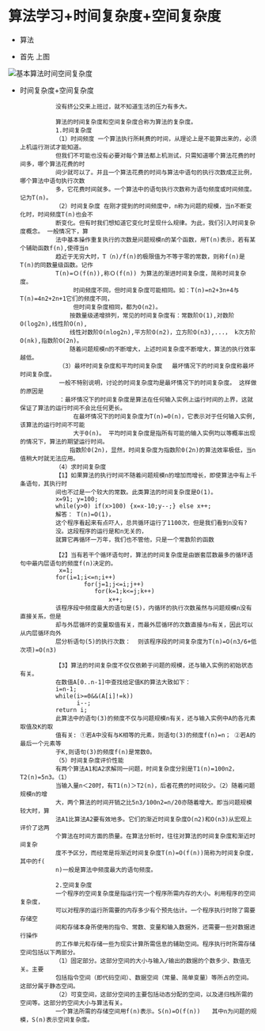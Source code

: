 # 算法学习+时间复杂度+空间复杂度 #

- 算法

- 首先 上图

![基本算法时间空间复杂度](https://timgsa.baidu.com/timg?image&quality=80&size=b9999_10000&sec=1509617801848&di=21baaf85a6b6d7e55f309282acb94b7c&imgtype=jpg&src=http%3A%2F%2Fimg0.imgtn.bdimg.com%2Fit%2Fu%3D3720164759%2C1735582231%26fm%3D214%26gp%3D0.jpg)

- 时间复杂度+空间复杂度

                没有挤公交来上班过，就不知道生活的压力有多大。

                算法的时间复杂度和空间复杂度合称为算法的复杂度。
                1.时间复杂度
                （1）时间频度 一个算法执行所耗费的时间，从理论上是不能算出来的，必须上机运行测试才能知道。
                但我们不可能也没有必要对每个算法都上机测试，只需知道哪个算法花费的时间多，哪个算法花费的时
                间少就可以了。并且一个算法花费的时间与算法中语句的执行次数成正比例，哪个算法中语句执行次数
                多，它花费时间就多。一个算法中的语句执行次数称为语句频度或时间频度。记为T(n)。
                （2）时间复杂度 在刚才提到的时间频度中，n称为问题的规模，当n不断变化时，时间频度T(n)也会不
                断变化。但有时我们想知道它变化时呈现什么规律。为此，我们引入时间复杂度概念。 一般情况下，算
                法中基本操作重复执行的次数是问题规模n的某个函数，用T(n)表示，若有某个辅助函数f(n),使得当n
                趋近于无穷大时，T（n)/f(n)的极限值为不等于零的常数，则称f(n)是T(n)的同数量级函数。记作
                T(n)=Ｏ(f(n)),称Ｏ(f(n)) 为算法的渐进时间复杂度，简称时间复杂度。
                     时间频度不同，但时间复杂度可能相同。如：T(n)=n2+3n+4与T(n)=4n2+2n+1它们的频度不同，
                     但时间复杂度相同，都为O(n2)。
                    按数量级递增排列，常见的时间复杂度有：常数阶O(1),对数阶O(log2n),线性阶O(n), 
                    线性对数阶O(nlog2n),平方阶O(n2)，立方阶O(n3),...， k次方阶O(nk),指数阶O(2n)。
                    随着问题规模n的不断增大，上述时间复杂度不断增大，算法的执行效率越低。
                 （3）最坏时间复杂度和平均时间复杂度 　最坏情况下的时间复杂度称最坏时间复杂度。
                 一般不特别说明，讨论的时间复杂度均是最坏情况下的时间复杂度。 这样做的原因是
                 ：最坏情况下的时间复杂度是算法在任何输入实例上运行时间的上界，这就保证了算法的运行时间不会比任何更长。
                     在最坏情况下的时间复杂度为T(n)=0(n)，它表示对于任何输入实例,该算法的运行时间不可能
                     大于0(n)。 平均时间复杂度是指所有可能的输入实例均以等概率出现的情况下，算法的期望运行时间。
                    指数阶0(2n)，显然，时间复杂度为指数阶0(2n)的算法效率极低，当n值稍大时就无法应用。
                （4）求时间复杂度
                【1】如果算法的执行时间不随着问题规模n的增加而增长，即使算法中有上千条语句，其执行时
                间也不过是一个较大的常数。此类算法的时间复杂度是O(1)。
                x=91; y=100;
                while(y>0) if(x>100) {x=x-10;y--;} else x++;
                解答： T(n)=O(1)，
                这个程序看起来有点吓人，总共循环运行了1100次，但是我们看到n没有?
                没。这段程序的运行是和n无关的，
                就算它再循环一万年，我们也不管他，只是一个常数阶的函数

                【2】当有若干个循环语句时，算法的时间复杂度是由嵌套层数最多的循环语句中最内层语句的频度f(n)决定的。
                 x=1; 
                for(i=1;i<=n;i++) 
                        for(j=1;j<=i;j++)
                           for(k=1;k<=j;k++)
                               x++; 　　
                该程序段中频度最大的语句是(5)，内循环的执行次数虽然与问题规模n没有直接关系，但是
                却与外层循环的变量取值有关，而最外层循环的次数直接与n有关，因此可以从内层循环向外
                层分析语句(5)的执行次数：  则该程序段的时间复杂度为T(n)=O(n3/6+低次项)=O(n3)

                【3】算法的时间复杂度不仅仅依赖于问题的规模，还与输入实例的初始状态有关。
                在数值A[0..n-1]中查找给定值K的算法大致如下：   
                i=n-1;            
                while(i>=0&&(A[i]!=k))       
                      i--;        
                return i;        
                此算法中的语句(3)的频度不仅与问题规模n有关，还与输入实例中A的各元素取值及K的取
                值有关: ①若A中没有与K相等的元素，则语句(3)的频度f(n)=n； ②若A的最后一个元素等
                于K,则语句(3)的频度f(n)是常数0。
                （5）时间复杂度评价性能 
                有两个算法A1和A2求解同一问题，时间复杂度分别是T1(n)=100n2，T2(n)=5n3。（1）
                当输入量n＜20时，有T1(n)＞T2(n)，后者花费的时间较少。（2）随着问题规模n的增
                大，两个算法的时间开销之比5n3/100n2=n/20亦随着增大。即当问题规模较大时，算
                法A1比算法A2要有效地多。它们的渐近时间复杂度O(n2)和O(n3)从宏观上评价了这两
                个算法在时间方面的质量。在算法分析时，往往对算法的时间复杂度和渐近时间复杂
                度不予区分，而经常是将渐近时间复杂度T(n)=O(f(n))简称为时间复杂度，其中的f(
                n)一般是算法中频度最大的语句频度。

                2.空间复杂度
                一个程序的空间复杂度是指运行完一个程序所需内存的大小。利用程序的空间复杂度，
                可以对程序的运行所需要的内存多少有个预先估计。一个程序执行时除了需要存储空
                间和存储本身所使用的指令、常数、变量和输入数据外，还需要一些对数据进行操作
                的工作单元和存储一些为现实计算所需信息的辅助空间。程序执行时所需存储空间包括以下两部分。　　
                （1）固定部分。这部分空间的大小与输入/输出的数据的个数多少、数值无关。主要
                包括指令空间（即代码空间）、数据空间（常量、简单变量）等所占的空间。这部分属于静态空间。
                （2）可变空间，这部分空间的主要包括动态分配的空间，以及递归栈所需的空间等。这部分的空间大小与算法有关。
                一个算法所需的存储空间用f(n)表示。S(n)=O(f(n))　　其中n为问题的规模，S(n)表示空间复杂度。

